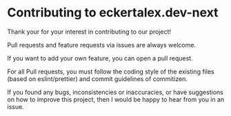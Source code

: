# Contributing to eckertalex.dev-next

Thank your for your interest in contributing to our project!

Pull requests and feature requests via issues are always welcome.

If you want to add your own feature, you can open a pull request.

For all Pull requests, you must follow the coding style of the existing files (based on eslint/prettier) and commit
guidelines of commitizen.

If you found any bugs, inconsistencies or inaccuracies, or have suggestions on how to improve this project, then I would
be happy to hear from you in an issue.
